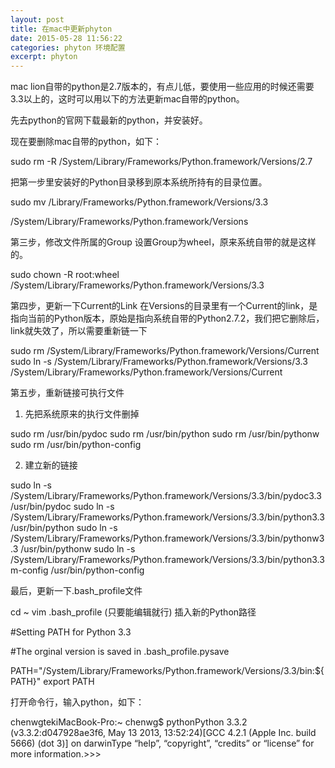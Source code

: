 ```yaml
---
layout: post
title: 在mac中更新phyton
date: 2015-05-28 11:56:22
categories: phyton 环境配置
excerpt: phyton
---
```

  mac lion自带的python是2.7版本的，有点儿低，要使用一些应用的时候还需要3.3以上的，这时可以用以下的方法更新mac自带的python。

先去python的官网下载最新的python，并安装好。

现在要删除mac自带的python，如下：

sudo rm -R /System/Library/Frameworks/Python.framework/Versions/2.7

把第一步里安装好的Python目录移到原本系统所持有的目录位置。

sudo mv /Library/Frameworks/Python.framework/Versions/3.3

/System/Library/Frameworks/Python.framework/Versions

第三步，修改文件所属的Group
设置Group为wheel，原来系统自带的就是这样的。

sudo chown -R root:wheel /System/Library/Frameworks/Python.framework/Versions/3.3

第四步，更新一下Current的Link
在Versions的目录里有一个Current的link，是指向当前的Python版本，原始是指向系统自带的Python2.7.2，我们把它删除后，link就失效了，所以需要重新链一下

sudo rm /System/Library/Frameworks/Python.framework/Versions/Current
sudo ln -s /System/Library/Frameworks/Python.framework/Versions/3.3 /System/Library/Frameworks/Python.framework/Versions/Current

第五步，重新链接可执行文件

1) 先把系统原来的执行文件删掉

sudo rm /usr/bin/pydoc
sudo rm /usr/bin/python
sudo rm /usr/bin/pythonw
sudo rm /usr/bin/python-config

2) 建立新的链接

sudo ln -s /System/Library/Frameworks/Python.framework/Versions/3.3/bin/pydoc3.3 /usr/bin/pydoc
sudo ln -s /System/Library/Frameworks/Python.framework/Versions/3.3/bin/python3.3 /usr/bin/python
sudo ln -s /System/Library/Frameworks/Python.framework/Versions/3.3/bin/pythonw3.3 /usr/bin/pythonw
sudo ln -s /System/Library/Frameworks/Python.framework/Versions/3.3/bin/python3.3m-config /usr/bin/python-config

最后，更新一下.bash_profile文件

cd ~ vim .bash_profile (只要能编辑就行) 插入新的Python路径

  #Setting PATH for Python 3.3

  #The orginal version is saved in .bash_profile.pysave
  
PATH="/System/Library/Frameworks/Python.framework/Versions/3.3/bin:${PATH}"
export PATH

打开命令行，输入python，如下：

chenwgtekiMacBook-Pro:~ chenwg$ pythonPython 3.3.2 (v3.3.2:d047928ae3f6, May 13 2013, 13:52:24)[GCC 4.2.1 (Apple Inc. build 5666) (dot 3)] on darwinType “help”, “copyright”, “credits” or “license” for more information.>>>

